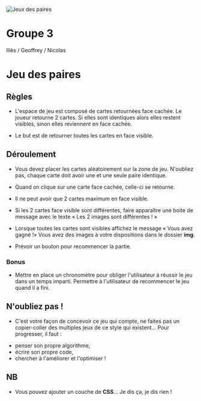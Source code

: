 ![Jeux des paires](http://troussecreation.lapresse.ca/htdocs/data/img/interactions/jeux-de-memoire.gif)

# Groupe 3
Iliès / Geoffrey / Nicolas 
#

# Jeu des paires 


## Règles
* L'espace de jeu est composé de cartes retournées face cachée. Le joueur retourne 2 cartes. Si elles sont identiques alors elles restent visibles, sinon elles reviennent en face cachée.

* Le but est de retourner toutes les cartes en face visible.

## Déroulement
* Vous devez placer les cartes aléatoirement sur la zone de jeu. N'oubliez pas, chaque carte doit avoir une et une seule paire identique.

* Quand on clique sur une carte face cachée, celle-ci se retourne. 

* Il ne peut avoir que 2 cartes maximum en face visible.

* Si les 2 cartes face visible sont différentes, faire apparaître une boite de message avec le texte « Les 2 images sont différentes ! »

* Lorsque toutes les cartes sont visibles affichez le message « Vous avez gagné !»
Vous avez des images à votre dispositions dans le dossier **img**.

* Prévoir un bouton pour recommencer la partie.

### Bonus
* Mettre en place un chronomètre pour obliger l'utilisateur à réussir le jeu dans un temps imparti.
Permettre à l'utilisateur de recommencer le jeu quand il a fini.


## N'oubliez pas !
* C'est votre façon de concevoir ce jeu qui compte, ne faites pas un copier-coller des multiples jeux de ce style qui existent... 
  Pour progresser, il faut : 
- penser son propre algorithme, 
- écrire son propre code, 
- chercher à l'améliorer et l'optimiser ! 

## NB
* Vous pouvez ajouter un couche de **CSS**... Je dis ça, je dis rien !
